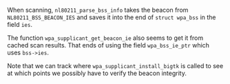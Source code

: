 When scanning, `nl80211_parse_bss_info` takes the beacon from `NL80211_BSS_BEACON_IES`
and saves it into the end of `struct wpa_bss` in the field `ies`.

The function `wpa_supplicant_get_beacon_ie` also seems to get it from cached scan results.
That ends of using the field `wpa_bss_ie_ptr` which uses `bss->ies`.

Note that we can track where `wpa_supplicant_install_bigtk` is called to see at which
points we possibly have to verify the beacon integrity.

